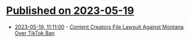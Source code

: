 # [Published on 2023-05-19](index.md)

* [2023-05-19, 11:11:00](https://yro.slashdot.org/story/23/05/19/0811203/content-creators-file-lawsuit-against-montana-over-tiktok-ban?utm_source=rss1.0mainlinkanon&utm_medium=feed) - [Content Creators File Lawsuit Against Montana Over TikTok Ban](https://yro.slashdot.org/story/23/05/19/0811203/content-creators-file-lawsuit-against-montana-over-tiktok-ban?utm_source=rss1.0mainlinkanon&utm_medium=feed)
